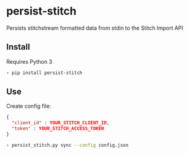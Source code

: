 # persist-stitch

Persists stitchstream formatted data from stdin to the Stitch Import API

## Install

Requires Python 3

```bash
› pip install persist-stitch
```

## Use

Create config file:

```json
{
  "client_id" : YOUR_STITCH_CLIENT_ID,
  "token" : YOUR_STITCH_ACCESS_TOKEN
}
```

```bash
› persist_stitch.py sync --config config.json
```

